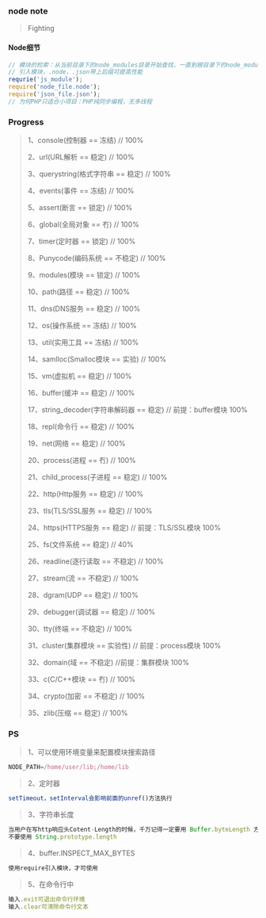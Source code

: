### node note
> Fighting

#### Node细节
```js
// 模块的检索：从当前目录下的node_modules目录开始查找，一直到根目录下的node_modules目录，若无则报错！
// 引入模块，.node，.json带上后缀可提高性能
requrie('js_module');
require('node_file.node');
require('json_file.json');
// 为何PHP只适合小项目：PHP纯同步编程，无多线程
```
 
### Progress
> 1、console(控制器 == 冻结) // 100%
>
> 2、url(URL解析 == 稳定) // 100%
>
> 3、querystring(格式字符串 == 稳定) // 100%
>
> 4、events(事件 == 冻结) // 100%
>
> 5、assert(断言 == 锁定) // 100%
>
> 6、global(全局对象 == 冇) // 100%
>
> 7、timer(定时器 == 锁定) // 100%
>
> 8、Punycode(编码系统 == 不稳定) // 100%
>
> 9、modules(模块 == 锁定) // 100%
>
> 10、path(路径 == 稳定) // 100%
>
> 11、dns(DNS服务 == 稳定) // 100%
>
> 12、os(操作系统 == 冻结) // 100%
>
> 13、util(实用工具 == 冻结) // 100%
>
> 14、samlloc(Smalloc模块 == 实验) // 100%
>
> 15、vm(虚拟机 == 稳定) // 100%
>
> 16、buffer(缓冲 == 稳定) // 100%
>
> 17、string_decoder(字符串解码器 == 稳定) // 前提：buffer模块 100%
>
> 18、repl(命令行 == 稳定) // 100%
>
> 19、net(网络 == 稳定) // 100%
>
> 20、process(进程 == 冇) // 100%
>
> 21、child_process(子进程 == 稳定) // 100%
>
> 22、http(Http服务 == 稳定) // 100%
>
> 23、tls(TLS/SSL服务 == 稳定) // 100%
>
> 24、https(HTTPS服务 == 稳定) // 前提：TLS/SSL模块 100%
>
> 25、fs(文件系统 == 稳定) // 40%
>
> 26、readline(逐行读取 == 不稳定) // 100%
>
> 27、stream(流 == 不稳定) // 100%
>
> 28、dgram(UDP == 稳定) // 100%
>
> 29、debugger(调试器 == 稳定) // 100%
>
> 30、tty(终端 == 不稳定) // 100%
>
> 31、cluster(集群模块 == 实验性) // 前提：process模块 100%
>
> 32、domain(域 == 不稳定) //前提：集群模块 100%
>
> 33、c(C/C++模块 == 冇) // 100%
>
> 34、crypto(加密 == 不稳定) // 100%
>
> 35、zlib(压缩 == 稳定) // 100%


### PS
> 1、可以使用环境变量来配置模块搜索路径
```js
NODE_PATH=/home/user/lib;/home/lib
```
> 2、定时器
```js
setTimeout，setInterval会影响前面的unref()方法执行
```
> 3、字符串长度
```js
当用户在写http响应头Cotent-Length的时候，千万记得一定要用 Buffer.byteLength 方法，
不要使用 String.prototype.length
```
> 4、buffer.INSPECT_MAX_BYTES
```js
使用require引入模块，才可使用
```
> 5、在命令行中
```js
输入.exit可退出命令行环境
输入.clear可清除命令行文本
```
